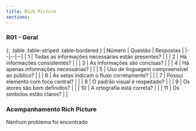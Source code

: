 ```yaml
---
title: Rich Picture
sections:
---
```


### R01 - Geral

<div class="table-responsive">

{: .table .table-striped .table-bordered }
| Número | Questão | Respostas |
|--|--|--|
| 1 | Todas as informações necessárias estão presentes? |  <i class="fa fa-check fa-lg" style="color: #089969"></i> |
| 2 | Há informações consistentes? | <i class="fa fa-check fa-lg" style="color: #089969"></i> |
| 3 | As informações são concisas? |  <i class="fa fa-check fa-lg" style="color: #089969"></i> |
| 4 | Há apenas informações necessárias? |  <i class="fa fa-check fa-lg" style="color: #089969"></i> |
| 5 | Uso de linguagem compreensível ao público? |  <i class="fa fa-check fa-lg" style="color: #089969"></i> |
| 6 | As setas indicam o fluxo corretamente? |  <i class="fa fa-check fa-lg" style="color: #089969"></i> |
| 7 | Possui elemento com foco central? |  <i class="fa fa-check fa-lg" style="color: #089969"></i> |
| 8 | O padrão visual é respeitado? |  <i class="fa fa-check fa-lg" style="color: #089969"></i> |
| 9 | Os atores são bem definidos? |  <i class="fa fa-check fa-lg" style="color: #089969"></i> |
| 10 | A ortografia está correta? |  <i class="fa fa-check fa-lg" style="color: #089969"></i> |
| 11 | Os símbolos estão claros? |  <i class="fa fa-check fa-lg" style="color: #089969"></i> |


</div>

### Acompanhamento Rich Picture

Nenhum problema foi encontrado